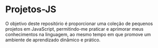 # Projetos-JS

O objetivo deste repositório é proporcionar uma coleção de pequenos projetos em JavaScript, permitindo-me praticar e aprimorar meus conhecimentos na linguagem, ao mesmo tempo em que promove um ambiente de aprendizado dinâmico e prático.
